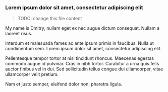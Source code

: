 ### Lorem ipsum dolor sit amet, consectetur adipiscing elit

> TODO: change this file content

My name is Dmitry, nullam eget ex nec augue dictum consequat. Nullam a laoreet risus.

Interdum et malesuada fames ac ante ipsum primis in faucibus. Nulla ut condimentum sem. Lorem ipsum dolor sit amet, consectetur adipiscing elit.

Pellentesque tempor tortor at nisi tincidunt rhoncus. Maecenas egestas commodo augue id pulvinar. Cras in nibh tortor. Curabitur a urna quis felis auctor finibus vel in dui. Sed sollicitudin tellus congue dui ullamcorper, vitae ullamcorper velit pretium.

Nam et justo semper, eleifend dolor non, pharetra ligula.
